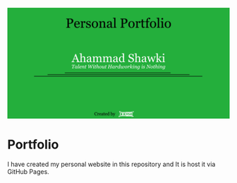 ![Poster](https://github.com/ahammadshawki8/Portfolio/blob/master/portfolio.jpg)

# Portfolio
I have created my personal website in this repository and It is host it via GitHub Pages.


